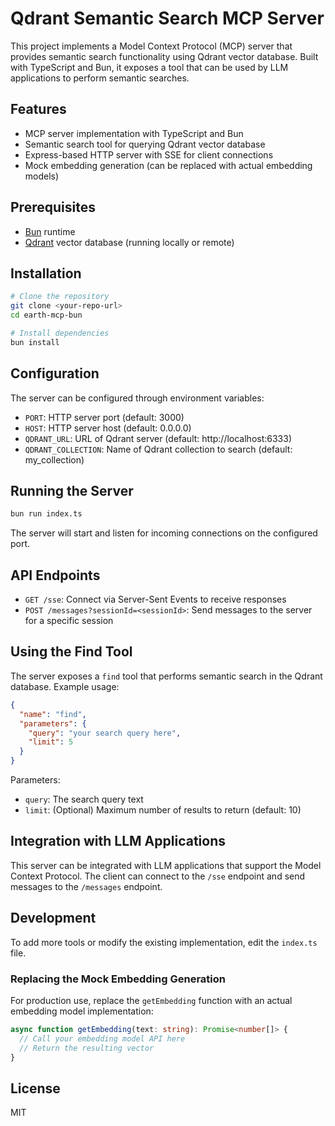 # Qdrant Semantic Search MCP Server

This project implements a Model Context Protocol (MCP) server that provides semantic search functionality using Qdrant vector database. Built with TypeScript and Bun, it exposes a tool that can be used by LLM applications to perform semantic searches.

## Features

- MCP server implementation with TypeScript and Bun
- Semantic search tool for querying Qdrant vector database
- Express-based HTTP server with SSE for client connections
- Mock embedding generation (can be replaced with actual embedding models)

## Prerequisites

- [Bun](https://bun.sh/) runtime
- [Qdrant](https://qdrant.tech/) vector database (running locally or remote)

## Installation

```bash
# Clone the repository
git clone <your-repo-url>
cd earth-mcp-bun

# Install dependencies
bun install
```

## Configuration

The server can be configured through environment variables:

- `PORT`: HTTP server port (default: 3000)
- `HOST`: HTTP server host (default: 0.0.0.0)
- `QDRANT_URL`: URL of Qdrant server (default: http://localhost:6333)
- `QDRANT_COLLECTION`: Name of Qdrant collection to search (default: my_collection)

## Running the Server

```bash
bun run index.ts
```

The server will start and listen for incoming connections on the configured port.

## API Endpoints

- `GET /sse`: Connect via Server-Sent Events to receive responses
- `POST /messages?sessionId=<sessionId>`: Send messages to the server for a specific session

## Using the Find Tool

The server exposes a `find` tool that performs semantic search in the Qdrant database. Example usage:

```json
{
  "name": "find",
  "parameters": {
    "query": "your search query here",
    "limit": 5
  }
}
```

Parameters:
- `query`: The search query text
- `limit`: (Optional) Maximum number of results to return (default: 10)

## Integration with LLM Applications

This server can be integrated with LLM applications that support the Model Context Protocol. The client can connect to the `/sse` endpoint and send messages to the `/messages` endpoint.

## Development

To add more tools or modify the existing implementation, edit the `index.ts` file.

### Replacing the Mock Embedding Generation

For production use, replace the `getEmbedding` function with an actual embedding model implementation:

```typescript
async function getEmbedding(text: string): Promise<number[]> {
  // Call your embedding model API here
  // Return the resulting vector
}
```

## License

MIT
